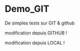 # Demo_GIT

De simples tests sur GIT & github

modification depuis GITHUB !

modification depuis LOCAL !
